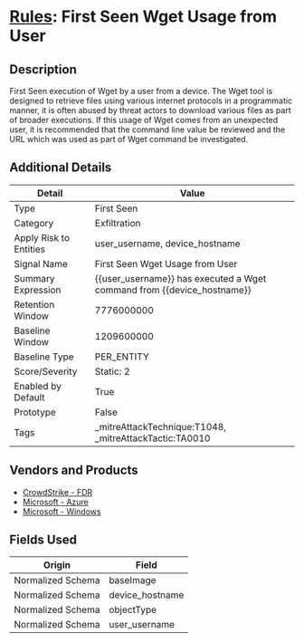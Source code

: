 # [Rules](README.md): First Seen Wget Usage from User

## Description
First Seen execution of Wget by a user from a device. The Wget tool is designed to retrieve files using various internet protocols in a programmatic manner, it is often abused by threat actors to download various files as part of broader executions. If this usage of Wget comes from an unexpected user, it is recommended that the command line value be reviewed and the URL which was used as part of Wget command be investigated.

## Additional Details
|Detail|Value|
|----|----|
|Type|First Seen|
|Category|Exfiltration|
|Apply Risk to Entities|user_username, device_hostname|
|Signal Name|First Seen Wget Usage from User|
|Summary Expression|{{user_username}} has executed a Wget command from {{device_hostname}}|
|Retention Window|7776000000|
|Baseline Window|1209600000|
|Baseline Type|PER_ENTITY|
|Score/Severity|Static: 2|
|Enabled by Default|True|
|Prototype|False|
|Tags|_mitreAttackTechnique:T1048, _mitreAttackTactic:TA0010|
## Vendors and Products
- [CrowdStrike - FDR](../products/569a3a44-c29f-492e-bcf4-5dc04e2ab0f3.md)
- [Microsoft - Azure](../products/a1225af5-e778-4068-a9a2-47da93d1ff24.md)
- [Microsoft - Windows](../products/1ff7546c-cb36-4a24-87f7-89d2cecc5761.md)


## Fields Used

|Origin|Field|
|----|----|
|Normalized Schema|baseImage|
|Normalized Schema|device_hostname|
|Normalized Schema|objectType|
|Normalized Schema|user_username|


